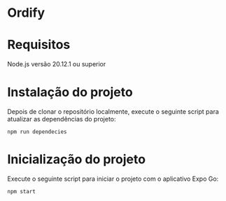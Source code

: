 # Ordify

# Requisitos

Node.js versão 20.12.1 ou superior

# Instalação do projeto

Depois de clonar o repositório localmente, execute o seguinte script para atualizar as dependências do projeto:

```
npm run dependecies
```

# Inicialização do projeto

Execute o seguinte script para iniciar o projeto com o aplicativo Expo Go:

```
npm start
```
